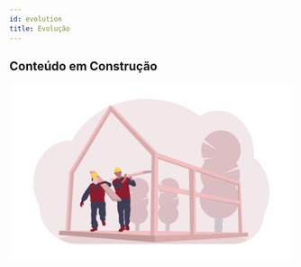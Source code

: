 ```yaml
---
id: evolution
title: Evolução
---
```


## Conteúdo em Construção
 
![Em Construção](../assets/undraw_under_construction_46pa.png)
